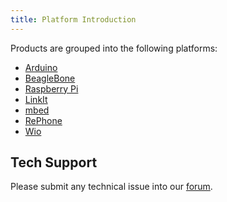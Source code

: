 ```yaml
---
title: Platform Introduction
---
```

Products are grouped into the following platforms:

- [Arduino](/Arduino/)
- [BeagleBone](/BeagleBone/)
- [Raspberry Pi](/Raspberry_Pi/)
- [LinkIt](/LinkIt/)
- [mbed](/mbed/)
- [RePhone](/RePhone/)
- [Wio](/Wio/)

## Tech Support
Please submit any technical issue into our [forum](http://forum.seeedstudio.com/). 